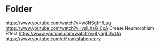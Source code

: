 # Folder
https://www.youtube.com/watch?v=w8NSgfHfLug
https://www.youtube.com/watch?v=vslLhaG_0pA
Create Neumorphism Effect
https://www.youtube.com/watch?v=jLyqrjL3wUo
https://www.youtube.com/c/Frankslaboratory
